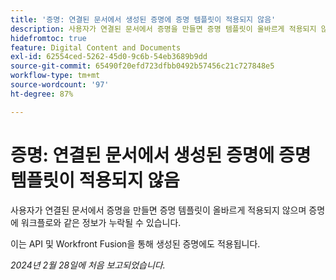 ```yaml
---
title: '증명: 연결된 문서에서 생성된 증명에 증명 템플릿이 적용되지 않음'
description: 사용자가 연결된 문서에서 증명을 만들면 증명 템플릿이 올바르게 적용되지 않으며 증명에 워크플로와 같은 정보가 누락될 수 있습니다.
hidefromtoc: true
feature: Digital Content and Documents
exl-id: 62554ced-5262-45d0-9c6b-54eb3689b9dd
source-git-commit: 65490f20efd723dfbb0492b57456c21c727848e5
workflow-type: tm+mt
source-wordcount: '97'
ht-degree: 87%

---
```


# 증명: 연결된 문서에서 생성된 증명에 증명 템플릿이 적용되지 않음

<!--On WF, WFF, WFP TOCs-->

<!--

>[!NOTE]
>
>This issue was fixed on March 14, 2024.

-->

사용자가 연결된 문서에서 증명을 만들면 증명 템플릿이 올바르게 적용되지 않으며 증명에 워크플로와 같은 정보가 누락될 수 있습니다.

이는 API 및 Workfront Fusion을 통해 생성된 증명에도 적용됩니다.

_2024년 2월 28일에 처음 보고되었습니다._
